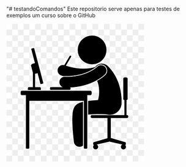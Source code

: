 "# testandoComandos" 
Este repositorio serve apenas para testes de exemplos um curso sobre o GitHub

![estudando](./estudando.png)